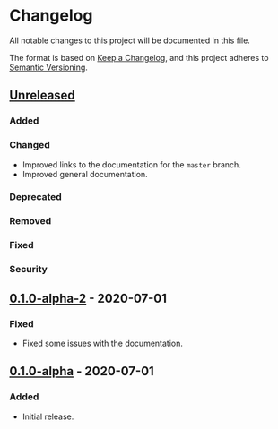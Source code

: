 # Changelog

All notable changes to this project will be documented in this file.

The format is based on [Keep a Changelog](https://keepachangelog.com/en/1.0.0/),
and this project adheres to
[Semantic Versioning](https://semver.org/spec/v2.0.0.html).

## [Unreleased]

### Added

### Changed

- Improved links to the documentation for the `master` branch.
- Improved general documentation.

### Deprecated

### Removed

### Fixed

### Security

## [0.1.0-alpha-2] - 2020-07-01

### Fixed

- Fixed some issues with the documentation.

## [0.1.0-alpha] - 2020-07-01

### Added

- Initial release.

[unreleased]:
  https://github.com/daxpedda/sentry-contrib-native/compare/v0.1.0-alpha-2...HEAD
[0.1.0-alpha-2]:
  https://github.com/daxpedda/sentry-contrib-native/releases/tag/v0.1.0-alpha-2
[0.1.0-alpha]:
  https://github.com/daxpedda/sentry-contrib-native/releases/tag/v0.1.0-alpha

